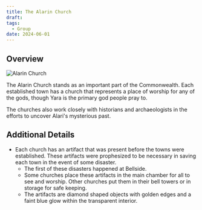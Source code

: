 ```yaml
---
title: The Alarin Church
draft: 
tags:
  - Group
date: 2024-06-01
---
```


## Overview

![Alarin Church](https://i.pinimg.com/originals/7d/b5/86/7db58686bf77b3107d89a630fe174df5.jpg)  

The Alarin Church stands as an important part of the Commonwealth. Each established town has a church that represents a place of worship for any of the gods, though Yara is the primary god people pray to.

The churches also work closely with historians and archaeologists in the efforts to uncover Alari's mysterious past.

## Additional Details

- Each church has an artifact that was present before the towns were established. These artifacts were prophesized to be necessary in saving each town in the event of some disaster. 
	- The first of these disasters happened at Bellside.
	- Some churches place these artifacts in the main chamber for all to see and worship. Other churches put them in their bell towers or in storage for safe keeping.
	- The artifacts are diamond shaped objects with golden edges and a faint blue glow within the transparent interior.
